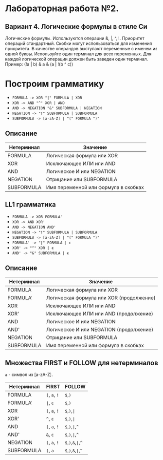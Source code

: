 # Лабораторная работа №2.
## Вариант 4. Логические формулы в стиле Си
Логические формулы. Используются операции &, |, ^, !. Приоритет
операций стандартный. Скобки могут использоваться для изменения
приоритета.
В качестве операндов выступают переменные с именем из одной буквы.
Используйте один терминал для всех переменных. Для каждой логической
операции должен быть заведен один терминал.
Пример: (!a | b) & a & (a | !(b ^ c))

# Построим грамматику

* `FORMULA -> XOR "|" FORMULA | XOR`
* `XOR -> AND "^" XOR | AND`
* `AND -> NEGATION "&" SUBFORMULA | NEGATION`
* `NEGATION -> "!" SUBFORMULA | SUBFORMULA`
* `SUBFORMULA -> [a-zA-Z] | "(" FORMULA ")"`

## Описание 

Нетерминал    | Значение
------------- | -------------
FORMULA  | Логическая формула или XOR
XOR | Исключающее ИЛИ или AND
AND | Логическое И или NEGATION
NEGATION | Отрицание или SUBFORMULA
SUBFORMULA | Имя переменной или формула в скобках

## LL1 грамматика

* `FORMULA -> XOR FORMULA'`
* `XOR -> AND XOR'`
* `AND -> NEGATION AND'`
* `NEGATION -> "!" SUBFORMULA | SUBFORMULA`
* `SUBFORMULA -> [a-zA-Z] | "(" FORMULA ")"`
* `FORMULA' -> "|" FORMULA | ϵ`
* `XOR' -> "^" XOR | ϵ`
* `AND' -> "&" SUBFORMULA | ϵ`

## Описание 

Нетерминал    | Значение
------------- | -------------
FORMULA  | Логическая формула или XOR
FORMULA'  | Логическая формула или XOR (продолжение)
XOR | Исключающее ИЛИ или AND
XOR' | Исключающее ИЛИ или AND (продолжение)
AND | Логическое И или NEGATION
AND' | Логическое И или NEGATION (продолжение)
NEGATION | Отрицание или SUBFORMULA
SUBFORMULA | Имя переменной или формула в скобках

## Множества FIRST и FOLLOW для нетерминалов

`a` - символ из [a-zA-Z]. 

Нетерминал | FIRST    | FOLLOW
-----------|----------|-------
FORMULA          | `(`, `a`, `!` | `$`,`)`
FORMULA'         | `∣`, `ϵ` | `$`,`)`
XOR              | `(`, `a`, `!` | `$`,`)`,`∣`
XOR'             | `^`, `ϵ` | `$`,`)`,`∣`
AND              | `(`, `a`, `!` | `$`,`)`,`∣`,`^`
AND'             | `&`, `ϵ` | `$`,`)`,`∣`,`^`
NEGATION         | `(`, `a`, `!` | `$`,`)`,`&`,`∣`,`^`
SUBFORMULA       | `(`, `a` | `$`,`)`,`&`,`∣`,`^`
